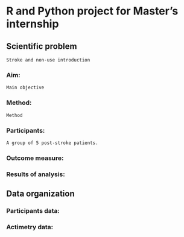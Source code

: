 # R and Python project for Master’s internship 

## Scientific problem
    Stroke and non-use introduction

### Aim:
    Main objective

### Method:
    Method

### Participants:
    A group of 5 post-stroke patients.

### Outcome measure:

### Results of analysis:


## Data organization

### Participants data:

### Actimetry data: 

#
